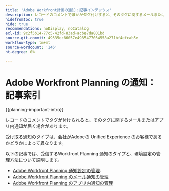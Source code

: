 ```yaml
---
title: 'Adobe Workfront計画の通知：記事インデックス'
description: レコードのコメントで誰かがタグ付けすると、そのタグに関するメールまたはアプリ内通知が届く場合があります。 受け取る通知のタイプは、会社がAdobeの Unified Experience のお客様であるかどうかによって異なります。 以下の記事では、受信するWorkfront Planning 通知のタイプと、環境設定の管理方法について説明します。
hidefromtoc: true
hide: true
recommendations: noDisplay, noCatalog
exl-id: 9c2f5b14-77c5-42fd-83ad-acbe7da801bd
source-git-commit: 49335ec86057e4985477034558a271bf4efcab5e
workflow-type: tm+mt
source-wordcount: '146'
ht-degree: 0%

---
```


# Adobe Workfront Planning の通知：記事索引

<!--add this to major TOC and Planning article index-->

{{planning-important-intro}}

レコードのコメントでタグが付けられると、そのタグに関するメールまたはアプリ内通知が届く場合があります。

受け取る通知のタイプは、会社がAdobeの Unified Experience のお客様であるかどうかによって異なります。

以下の記事では、受信するWorkfront Planning 通知のタイプと、環境設定の管理方法について説明します。

* [Adobe Workfront Planning 通知設定の管理](/help/quicksilver/maestro/notifications/manage-notification-preferences.md).
* [Adobe Workfront Planning のメール通知の管理](/help/quicksilver/maestro/notifications/manage-planning-email-notifications.md)
* [Adobe Workfront Planning のアプリ内通知の管理](/help/quicksilver/maestro/notifications/manage-planning-in-app-notifications.md)

